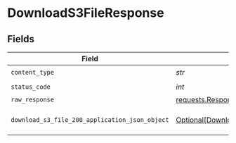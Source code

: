 # DownloadS3FileResponse


## Fields

| Field                                                                                                     | Type                                                                                                      | Required                                                                                                  | Description                                                                                               |
| --------------------------------------------------------------------------------------------------------- | --------------------------------------------------------------------------------------------------------- | --------------------------------------------------------------------------------------------------------- | --------------------------------------------------------------------------------------------------------- |
| `content_type`                                                                                            | *str*                                                                                                     | :heavy_check_mark:                                                                                        | N/A                                                                                                       |
| `status_code`                                                                                             | *int*                                                                                                     | :heavy_check_mark:                                                                                        | N/A                                                                                                       |
| `raw_response`                                                                                            | [requests.Response](https://requests.readthedocs.io/en/latest/api/#requests.Response)                     | :heavy_minus_sign:                                                                                        | N/A                                                                                                       |
| `download_s3_file_200_application_json_object`                                                            | [Optional[DownloadS3File200ApplicationJSON]](../../models/operations/downloads3file200applicationjson.md) | :heavy_minus_sign:                                                                                        | Generated thumbnail image                                                                                 |